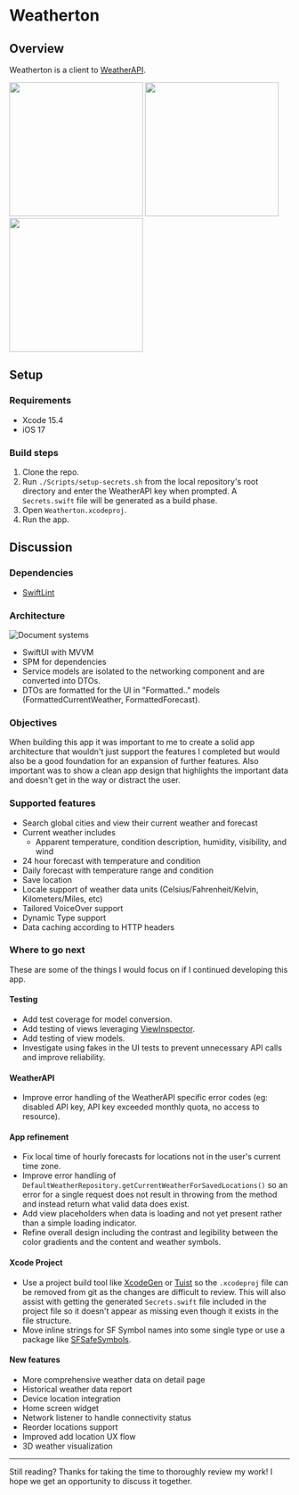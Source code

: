 # Weatherton

## Overview

Weatherton is a client to [WeatherAPI](https://www.weatherapi.com).

<img src="https://github.com/user-attachments/assets/4f80641a-59e4-460a-8331-8cc20eee5af5" width="240"> <img src="https://github.com/user-attachments/assets/3707fae5-4e56-4f9d-b9cb-aa0589d9bdd9" width="240"> <img src="https://github.com/user-attachments/assets/ddbd1b84-ffe6-468e-976a-da300bd6965a" width="240">

## Setup

### Requirements

- Xcode 15.4
- iOS 17

### Build steps

1. Clone the repo.
2. Run `./Scripts/setup-secrets.sh` from the local repository's root directory and enter the WeatherAPI key when prompted. A `Secrets.swift` file will be generated as a build phase.
3. Open `Weatherton.xcodeproj`.
4. Run the app.

## Discussion

### Dependencies

- [SwiftLint](https://github.com/realm/SwiftLint)

### Architecture

![Document systems](https://github.com/user-attachments/assets/f414b0b6-77d5-4844-a36a-5e29636f920c)

- SwiftUI with MVVM
- SPM for dependencies
- Service models are isolated to the networking component and are converted into DTOs.
- DTOs are formatted for the UI in "Formatted.." models (FormattedCurrentWeather, FormattedForecast).

### Objectives

When building this app it was important to me to create a solid app architecture that wouldn't just support the features I completed but would also be a good foundation for an expansion of further features. Also important was to show a clean app design that highlights the important data and doesn't get in the way or distract the user.

### Supported features

- Search global cities and view their current weather and forecast
- Current weather includes
	- Apparent temperature, condition description, humidity, visibility, and wind
- 24 hour forecast with temperature and condition
- Daily forecast with temperature range and condition
- Save location 
- Locale support of weather data units (Celsius/Fahrenheit/Kelvin, Kilometers/Miles, etc)
- Tailored VoiceOver support
- Dynamic Type support
- Data caching according to HTTP headers

### Where to go next

These are some of the things I would focus on if I continued developing this app.

#### Testing

- Add test coverage for model conversion.
- Add testing of views leveraging [ViewInspector](https://github.com/nalexn/ViewInspector).
- Add testing of view models.
- Investigate using fakes in the UI tests to prevent unnecessary API calls and improve reliability.

#### WeatherAPI

- Improve error handling of the WeatherAPI specific error codes (eg: disabled API key, API key exceeded monthly quota, no access to resource).

#### App refinement

- Fix local time of hourly forecasts for locations not in the user's current time zone.
- Improve error handling of `DefaultWeatherRepository.getCurrentWeatherForSavedLocations()` so an error for a single request does not result in throwing from the method and instead return what valid data does exist.
- Add view placeholders when data is loading and not yet present rather than a simple loading indicator.
- Refine overall design including the contrast and legibility between the color gradients and the content and weather symbols.

#### Xcode Project

- Use a project build tool like [XcodeGen](https://github.com/yonaskolb/XcodeGen) or [Tuist](https://github.com/tuist/tuist) so the `.xcodeproj` file can be removed from git as the changes are difficult to review. This will also assist with getting the generated `Secrets.swift` file included in the project file so it doesn't appear as missing even though it exists in the file structure.
- Move inline strings for SF Symbol names into some single type or use a package like [SFSafeSymbols](https://github.com/SFSafeSymbols/SFSafeSymbols).

#### New features

- More comprehensive weather data on detail page
- Historical weather data report
- Device location integration
- Home screen widget
- Network listener to handle connectivity status
- Reorder locations support
- Improved add location UX flow
- 3D weather visualization

---

Still reading? Thanks for taking the time to thoroughly review my work! I hope we get an opportunity to discuss it together.
